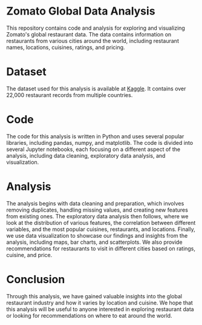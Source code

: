 # Zomato Global Data Analysis
This repository contains code and analysis for exploring and visualizing Zomato's global restaurant data. The data contains information on restaurants from various cities around the world, including restaurant names, locations, cuisines, ratings, and pricing.

# Dataset
The dataset used for this analysis is available at [Kaggle](https://www.kaggle.com/shrutimehta/zomato-restaurants-data). It contains over 22,000 restaurant records from multiple countries.

# Code
The code for this analysis is written in Python and uses several popular libraries, including pandas, numpy, and matplotlib. The code is divided into several Jupyter notebooks, each focusing on a different aspect of the analysis, including data cleaning, exploratory data analysis, and visualization.

# Analysis
The analysis begins with data cleaning and preparation, which involves removing duplicates, handling missing values, and creating new features from existing ones. The exploratory data analysis then follows, where we look at the distribution of various features, the correlation between different variables, and the most popular cuisines, restaurants, and locations.
Finally, we use data visualization to showcase our findings and insights from the analysis, including maps, bar charts, and scatterplots. We also provide recommendations for restaurants to visit in different cities based on ratings, cuisine, and price.

# Conclusion
Through this analysis, we have gained valuable insights into the global restaurant industry and how it varies by location and cuisine. We hope that this analysis will be useful to anyone interested in exploring restaurant data or looking for recommendations on where to eat around the world.
